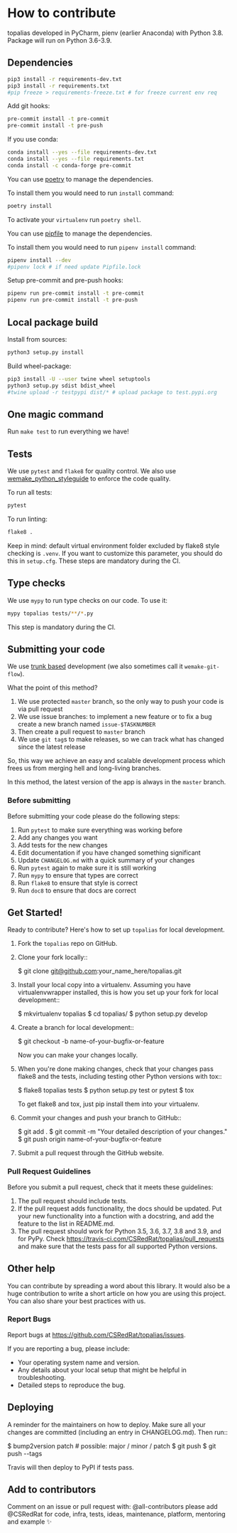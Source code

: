 # How to contribute

topalias developed in PyCharm, pienv (earlier Anaconda) with Python 3.8. Package will run on Python 3.6-3.9.

## Dependencies

```bash
pip3 install -r requirements-dev.txt
pip3 install -r requirements.txt
#pip freeze > requirements-freeze.txt # for freeze current env req
```

Add git hooks:
```bash
pre-commit install -t pre-commit
pre-commit install -t pre-push
```

If you use conda:
```bash
conda install --yes --file requirements-dev.txt
conda install --yes --file requirements.txt
conda install -c conda-forge pre-commit
```

You can use [poetry](https://github.com/python-poetry/poetry) to manage the dependencies.

To install them you would need to run `install` command:

```bash
poetry install
```

To activate your `virtualenv` run `poetry shell`.

You can use [pipfile](https://github.com/pypa/pipfile) to manage the dependencies.

To install them you would need to run `pipenv install` command:

```bash
pipenv install --dev
#pipenv lock # if need update Pipfile.lock
```

Setup pre-commit and pre-push hooks:

```bash
pipenv run pre-commit install -t pre-commit
pipenv run pre-commit install -t pre-push
```


## Local package build

Install from sources:

```bash
python3 setup.py install
```

Build wheel-package:

```bash
pip3 install -U --user twine wheel setuptools
python3 setup.py sdist bdist_wheel
#twine upload -r testpypi dist/* # upload package to test.pypi.org
```


## One magic command

Run `make test` to run everything we have!


## Tests

We use `pytest` and `flake8` for quality control.
We also use [wemake_python_styleguide](https://github.com/wemake-services/wemake-python-styleguide) to enforce the code quality.

To run all tests:

```bash
pytest
```

To run linting:

```bash
flake8 .
```
Keep in mind: default virtual environment folder excluded by flake8 style checking is `.venv`.
If you want to customize this parameter, you should do this in `setup.cfg`.
These steps are mandatory during the CI.


## Type checks

We use `mypy` to run type checks on our code.
To use it:

```bash
mypy topalias tests/**/*.py
```

This step is mandatory during the CI.


## Submitting your code

We use [trunk based](https://trunkbaseddevelopment.com/)
development (we also sometimes call it `wemake-git-flow`).

What the point of this method?

1. We use protected `master` branch,
   so the only way to push your code is via pull request
2. We use issue branches: to implement a new feature or to fix a bug
   create a new branch named `issue-$TASKNUMBER`
3. Then create a pull request to `master` branch
4. We use `git tag`s to make releases, so we can track what has changed
   since the latest release

So, this way we achieve an easy and scalable development process
which frees us from merging hell and long-living branches.

In this method, the latest version of the app is always in the `master` branch.

### Before submitting

Before submitting your code please do the following steps:

1. Run `pytest` to make sure everything was working before
2. Add any changes you want
3. Add tests for the new changes
4. Edit documentation if you have changed something significant
5. Update `CHANGELOG.md` with a quick summary of your changes
6. Run `pytest` again to make sure it is still working
7. Run `mypy` to ensure that types are correct
8. Run `flake8` to ensure that style is correct
9. Run `doc8` to ensure that docs are correct

## Get Started!

Ready to contribute? Here's how to set up `topalias` for local development.

1. Fork the `topalias` repo on GitHub.
2. Clone your fork locally::

    $ git clone git@github.com:your_name_here/topalias.git

3. Install your local copy into a virtualenv. Assuming you have virtualenvwrapper installed, this is how you set up your fork for local development::

    $ mkvirtualenv topalias
    $ cd topalias/
    $ python setup.py develop

4. Create a branch for local development::

    $ git checkout -b name-of-your-bugfix-or-feature

   Now you can make your changes locally.

5. When you're done making changes, check that your changes pass flake8 and the
   tests, including testing other Python versions with tox::

    $ flake8 topalias tests
    $ python setup.py test or pytest
    $ tox

   To get flake8 and tox, just pip install them into your virtualenv.

6. Commit your changes and push your branch to GitHub::

    $ git add .
    $ git commit -m "Your detailed description of your changes."
    $ git push origin name-of-your-bugfix-or-feature

7. Submit a pull request through the GitHub website.

### Pull Request Guidelines

Before you submit a pull request, check that it meets these guidelines:

1. The pull request should include tests.
2. If the pull request adds functionality, the docs should be updated. Put
   your new functionality into a function with a docstring, and add the
   feature to the list in README.md.
3. The pull request should work for Python 3.5, 3.6, 3.7, 3.8 and 3.9, and for PyPy. Check
   https://travis-ci.com/CSRedRat/topalias/pull_requests
   and make sure that the tests pass for all supported Python versions.

## Other help

You can contribute by spreading a word about this library.
It would also be a huge contribution to write
a short article on how you are using this project.
You can also share your best practices with us.

### Report Bugs

Report bugs at https://github.com/CSRedRat/topalias/issues.

If you are reporting a bug, please include:

* Your operating system name and version.
* Any details about your local setup that might be helpful in troubleshooting.
* Detailed steps to reproduce the bug.

## Deploying

A reminder for the maintainers on how to deploy.
Make sure all your changes are committed (including an entry in CHANGELOG.md).
Then run::

$ bump2version patch # possible: major / minor / patch
$ git push
$ git push --tags

Travis will then deploy to PyPI if tests pass.

## Add to contributors

Comment on an issue or pull request with:
@all-contributors please add @CSRedRat for code, infra, tests, ideas, maintenance, platform, mentoring and example ✨
